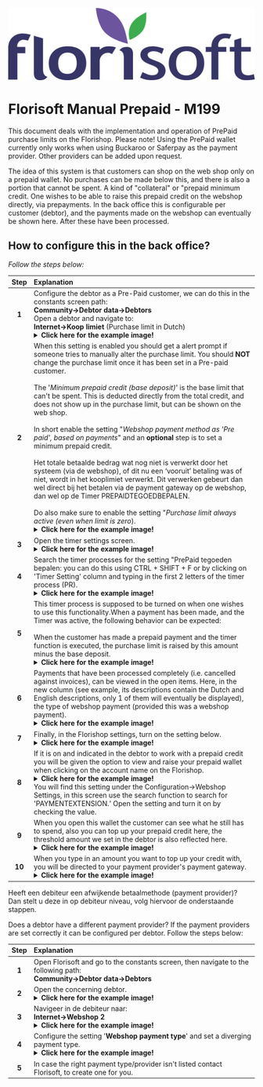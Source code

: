 <img src="../../fslogo.png" alt="Corporate Logo">

# Florisoft Manual Prepaid - M199

This document deals with the implementation and operation of PrePaid purchase limits on the Florishop. Please note! Using the PrePaid wallet currently only works when using Buckaroo or Saferpay as the payment provider. Other providers can be added upon request.

The idea of this system is that customers can shop on the web shop only on a prepaid wallet. No purchases can be made below this, and there is also a portion that cannot be spent. A kind of "collateral" or "prepaid minimum credit. One wishes to be able to raise this prepaid credit on the webshop directly, via prepayments. In the back office this is configurable per customer (debtor), and the payments made on the webshop can eventually be shown here. After these have been processed.

## How to configure this in the back office?

*Follow the steps below:*

|Step|Explanation|
|:-:|:--|
|**1**|Configure the debtor as a Pre-Paid customer, we can do this in the constants screen path:<br>**Community→Debtor data→Debtors**<br>Open a debtor and navigate to:<br>**Internet→Koop limiet** (Purchase limit in Dutch)<details><summary><b>Click here for the example image!</b></summary><img src="Pre Paid Kooplimiet/EN/image1.png"></details>|
|**2**|When this setting is enabled you should get a alert prompt if someone tries to manually alter the purchase limit. You should **NOT** change the purchase limit once it has been set in a Pre-paid customer.<br><br>The '*Minimum prepaid credit (base deposit)*' is the base limit that can't be spent. This is deducted directly from the total credit, and does not show up in the purchase limit, but can be shown on the web shop.<br><br>In short enable the setting "*Webshop payment method as 'Pre paid', based on payments*" and an **optional** step is to set a minimum prepaid credit.<br><br>Het totale betaalde bedrag wat nog niet is verwerkt door het systeem (via de webshop), of dit nu een ‘vooruit’ betaling was of niet, wordt in het kooplimiet verwerkt. Dit verwerken gebeurt dan wel direct bij het betalen via de payment gateway op de webshop, dan wel op de Timer PREPAIDTEGOEDBEPALEN.<br><br>Do also make sure to enable the setting "*Purchase limit always active (even when limit is zero*).<details><summary><b>Click here for the example image!</b></summary><img src="Pre Paid Kooplimiet/EN/image2.png"></details>|
|**3**|Open the timer settings screen.<details><summary><b>Click here for the example image!</b></summary><img src="Pre Paid Kooplimiet/EN/image11.png"></details>|
|**4**|Search the timer processes for the setting "PrePaid tegoeden bepalen: you can do this using CTRL + SHIFT + F or by clicking on 'Timer Setting' column and typing in the first 2 letters of the timer process (PR).<details><summary><b>Click here for the example image!</b></summary><img src="Pre Paid Kooplimiet/EN/image12.png"></details> |
|**5**|This timer process is supposed to be turned on when one wishes to use this functionality.When a payment has been made, and the Timer was active, the following behavior can be expected:<br><br>When the customer has made a prepaid payment and the timer function is executed, the purchase limit is raised by this amount minus the base deposit.<details><summary><b>Click here for the example image!</b></summary><img src="Pre Paid Kooplimiet/EN/image13.png"></details> |
|**6**|Payments that have been processed completely (i.e. cancelled against invoices), can be viewed in the open items. Here, in the new column (see example, its descriptions contain the Dutch and English descriptions, only 1 of them will eventually be displayed), the type of webshop payment (provided this was a webshop payment).<details><summary><b>Click here for the example image!</b></summary><img src="Pre Paid Kooplimiet/EN/image6.png"></details>|
|**7**|Finally, in the Florishop settings, turn on the setting below.<details><summary><b>Click here for the example image!</b></summary><img src="Pre Paid Kooplimiet/EN/image7.png"></details>|
|**8**|If it is on and indicated in the debtor to work with a prepaid credit you will be given the option to view and raise your prepaid wallet when clicking on the account name on the Florishop.<details><summary><b>Click here for the example image!</b></summary><img src="Pre Paid Kooplimiet/EN/image8.png"></details>You will find this setting under the Configuration→Webshop Settings, in this screen use the search function to search for 'PAYMENTEXTENSION.' Open the setting and turn it on by checking the value.|
|**9**|When you open this wallet the customer can see what he still has to spend, also you can top up your prepaid credit here, the threshold amount we set in the debtor is also reflected here.<details><summary><b>Click here for the example image!</b></summary><img src="Pre Paid Kooplimiet/EN/image9.png"></details>|
|**10**|When you type in an amount you want to top up your credit with, you will be directed to your payment provider's payment gateway.<details><summary><b>Click here for the example image!</b></summary><img src="Pre Paid Kooplimiet/EN/image10.png"></details>|

Heeft een debiteur een afwijkende betaalmethode (payment provider)?<br>Dan stelt u deze in op debiteur niveau, volg hiervoor de onderstaande stappen.

Does a debtor have a different payment provider? If the payment providers are set correctly it can be configured per debtor. Follow the steps below:

|Step|Explanation|
|:-:|:--|
|**1**|Open Florisoft and go to the constants screen, then navigate to the following path:<br>**Community→Debtor data→Debtors**|<details><summary><b>Click here for the example image!</b></summary><img src="Pre Paid Kooplimiet/image14.png"></details>|
|**2**|Open the concerning debtor.<details><summary><b>Click here for the example image!</b></summary><img src="Pre Paid Kooplimiet/image14.png"></details>|
|**3**|Navigeer in de debiteur naar:<br>**Internet→Webshop 2**<details><summary><b>Click here for the example image!</b></summary><img src="Pre Paid Kooplimiet/image14.png"></details>|
|**4**|Configure the setting '**Webshop payment type**' and set a diverging payment type. <details><summary><b>Click here for the example image!</b></summary><img src="Pre Paid Kooplimiet/image14.png"></details>|
|**5**| In case the right payment type/provider isn't listed contact Florisoft, to create one for you.|
